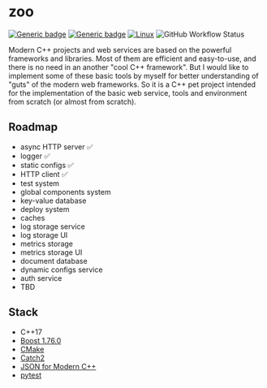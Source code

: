 # zoo
[![Generic badge](https://img.shields.io/badge/purpose-education-orange.svg)](https://shields.io/)
[![Generic badge](https://img.shields.io/badge/lang-cpp-blue.svg)](https://shields.io/)
[![Linux](https://svgshare.com/i/Zhy.svg)](https://svgshare.com/i/Zhy.svg)
![GitHub Workflow Status](https://img.shields.io/github/workflow/status/lilSpeedwagon/zoo/C++%20build%20and%20test?label=build)

Modern C++ projects and web services are based on the powerful frameworks and libraries. 
Most of them are efficient and easy-to-use, and there is no need in an another "cool C++ framework". 
But I would like to implement some of these basic tools by myself for better understanding of "guts" of the modern web frameworks.
So it is a C++ pet project intended for the implementation of the basic web service, tools and environment from scratch (or almost from scratch).

## Roadmap
- async HTTP server :white_check_mark:
- logger :white_check_mark:
- static configs :white_check_mark:
- HTTP client :white_check_mark:
- test system
- global components system
- key-value database
- deploy system
- caches
- log storage service
- log storage UI
- metrics storage
- metrics storage UI
- document database
- dynamic configs service
- auth service
- TBD

## Stack
- C++17
- [Boost 1.76.0](https://www.boost.org/)
- [CMake](https://cmake.org/)
- [Catch2](https://github.com/catchorg/Catch2)
- [JSON for Modern C++](https://github.com/nlohmann/json)
- [pytest](https://docs.pytest.org/)
